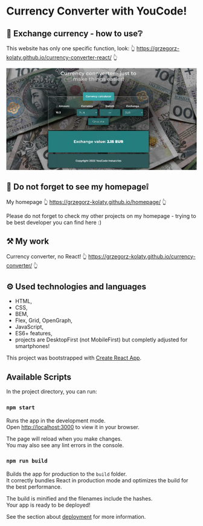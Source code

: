 # Currency Converter with YouCode!

## 💪 Exchange currency - how to use❔

This website has only one specific function, look:
👆 https://grzegorz-kolaty.github.io/currency-converter-react/ 👆

<img src="public/images/how_to_use.gif" alt="howToUse" width="900"/>

## 🧑 Do not forget to see my homepage❕

My homepage 👆 https://grzegorz-kolaty.github.io/homepage/ 👆

Please do not forget to check my other projects on my homepage - trying to be best developer you can find here :)

## ⚒ My work

Currency converter, no React! 👆 https://grzegorz-kolaty.github.io/currency-converter/ 👆

## ⚙ Used technologies and languages

- HTML,
- CSS,
- BEM,
- Flex, Grid, OpenGraph,
- JavaScript,
- ES6+ features,
- projects are DesktopFirst (not MobileFirst) but completly adjusted for smartphones!

This project was bootstrapped with [Create React App](https://github.com/facebook/create-react-app).

## Available Scripts

In the project directory, you can run:

### `npm start`

Runs the app in the development mode.\
Open [http://localhost:3000](http://localhost:3000) to view it in your browser.

The page will reload when you make changes.\
You may also see any lint errors in the console.

### `npm run build`

Builds the app for production to the `build` folder.\
It correctly bundles React in production mode and optimizes the build for the best performance.

The build is minified and the filenames include the hashes.\
Your app is ready to be deployed!

See the section about [deployment](https://facebook.github.io/create-react-app/docs/deployment) for more information.
